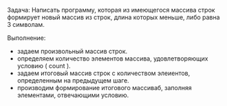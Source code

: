 Задача: Написать программу, которая из имеющегося массива строк формирует новый массив из строк, длина которых меньше, либо равна 3 символам.

Выполнение:
- задаем произвольный массив строк.
- определяем количество элементов массива, удовлетворяющих условию ( count ).
- задаем итоговый массив строк с количеством элеиентов, определенным на предыдущем шаге.
- производим формирование итогового массиваб, заполняя элементами, отвечающими условию.
